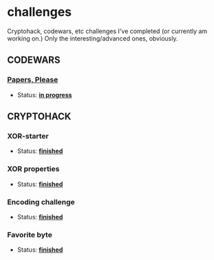 # challenges
Cryptohack, codewars, etc challenges I've completed (or currently am working on.) Only the interesting/advanced ones, obviously.

## CODEWARS
### [Papers, Please](https://www.codewars.com/kata/59d582cafbdd0b7ef90000a0)
- Status: **[in progress](https://github.com/skelly37/challenges/blob/main/codewars/papers-please.py)**


## CRYPTOHACK
### XOR-starter
- Status: **[finished](https://github.com/skelly37/challenges/blob/main/cryptohack/xor-starter.py)**
### XOR properties
- Status: **[finished](https://github.com/skelly37/challenges/blob/main/cryptohack/xor-properties.py)**
### Encoding challenge
- Status: **[finished](https://github.com/skelly37/challenges/blob/main/cryptohack/encoding-challenge.py)**
### Favorite byte
- Status: **[finished](https://github.com/skelly37/challenges/blob/main/cryptohack/favorite-byte.py)**
